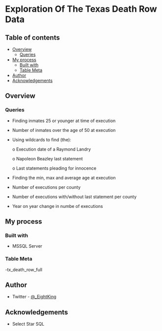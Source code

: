 # Exploration Of The Texas Death Row Data

## Table of contents

- [Overview](#overview)
  - [Queries](#queries)
- [My process](#my-process)
  - [Built with](#built-with)
   - [Table Meta](#table-meta)
- [Author](#author)
- [Acknowledgements](#acknowledgements)

## Overview

### Queries
- Finding inmates 25 or younger at time of execution
- Number of inmates over the age of 50 at execution
- Using wildcards to find (the):
  
  o Execution date of a Raymond Landry
  
  o Napoleon Beazley last statement
  
  o Last statements pleading for innocence

- Finding the min, max and average age at execution
- Number of executions per county
- Number of executions with/without last statement per county
- Year on year change in numbe of executions

## My process

### Built with

- MSSQL Server

### Table Meta
-tx_death_row_full

## Author
- Twitter - [@_EightKing](https://www.twitter.com/_EightKing)

## Acknowledgements
- Select Star SQL
